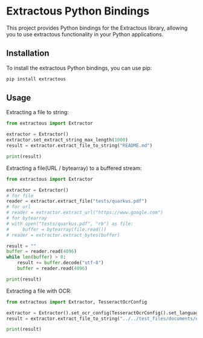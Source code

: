 # Extractous Python Bindings

This project provides Python bindings for the Extractous library, allowing you to use extractous functionality in
your Python applications.

## Installation

To install the extractous Python bindings, you can use pip:

```bash
pip install extractous
```

## Usage

Extracting a file to string:

```python
from extractous import Extractor

extractor = Extractor()
extractor.set_extract_string_max_length(1000)
result = extractor.extract_file_to_string("README.md")

print(result)
```

Extracting a file(URL / bytearray) to a buffered stream:

```python
from extractous import Extractor

extractor = Extractor()
# for file
reader = extractor.extract_file("tests/quarkus.pdf")
# for url
# reader = extractor.extract_url("https://www.google.com")
# for bytearray
# with open("tests/quarkus.pdf", "rb") as file:
#     buffer = bytearray(file.read())
# reader = extractor.extract_bytes(buffer)

result = ""
buffer = reader.read(4096)
while len(buffer) > 0:
    result += buffer.decode("utf-8")
    buffer = reader.read(4096)

print(result)
```

Extracting a file with OCR:

```python
from extractous import Extractor, TesseractOcrConfig

extractor = Extractor().set_ocr_config(TesseractOcrConfig().set_language("deu"))
result = extractor.extract_file_to_string("../../test_files/documents/eng-ocr.pdf")

print(result)
```
